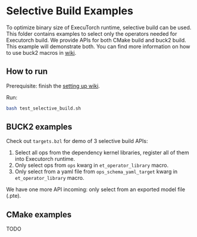 # Selective Build Examples
To optimize binary size of ExecuTorch runtime, selective build can be used. This folder contains examples to select only the operators needed for Executorch build. We provide APIs for both CMake build and buck2 build. This example will demonstrate both. You can find more information on how to use buck2 macros in [wiki](https://github.com/pytorch/executorch/blob/main/docs/website/docs/tutorials/selective_build.md).

## How to run

Prerequisite: finish the [setting up wiki](https://github.com/pytorch/executorch/blob/main/docs/website/docs/tutorials/00_setting_up_executorch.md).

Run:

```bash
bash test_selective_build.sh
```

## BUCK2 examples

Check out `targets.bzl` for demo of 3 selective build APIs:
1. Select all ops from the dependency kernel libraries, register all of them into Executorch runtime.
2. Only select ops from `ops` kwarg in `et_operator_library` macro.
3. Only select from a yaml file from `ops_schema_yaml_target` kwarg in `et_operator_library` macro.

We have one more API incoming: only select from an exported model file (.pte).

## CMake examples

TODO
